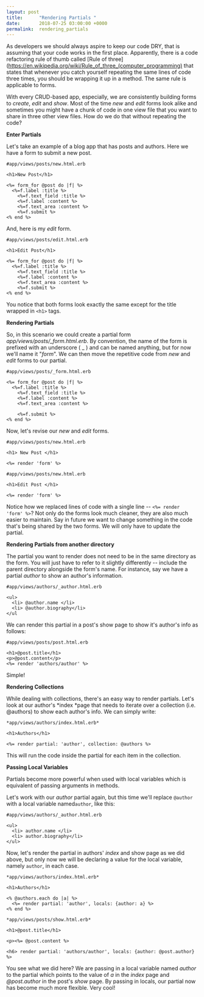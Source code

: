 ```yaml
---
layout: post
title:      "Rendering Partials "
date:       2018-07-25 03:00:00 +0000
permalink:  rendering_partials
---
```



As developers we should always aspire to keep our code DRY, that is assuming that your code works in the first place. Apparently, there is  a code refactoring rule of thumb called [Rule of three](https://en.wikipedia.org/wiki/Rule_of_three_(computer_programming) that states that whenever you catch yourself repeating the same lines of code three times, you should be wrapping it up in a method. The same rule is applicable to forms. 

With every CRUD-based app, especially, we are consistently building forms to *create*, *edit* and *show*. Most of the time *new* and *edit* forms look alike and sometimes you might have a chunk of code in one view file that you want to share in three other view files. How do we do that without repeating the code?

**Enter Partials**

Let's take an example of a blog app that has posts and authors. Here we have a form to submit a new post.

```
#app/views/posts/new.html.erb

<h1>New Post</h1>

<%= form_for @post do |f| %>
  <%=f.label :title %>
	<%=f.text_field :title %>
	<%=f.label :content %>
	<%=f.text_area :content %>
	<%=f.submit %>
<% end %>
```
And, here is my *edit* form.

```
#app/views/posts/edit.html.erb

<h1>Edit Post</h1>

<%= form_for @post do |f| %>
  <%=f.label :title %>
	<%=f.text_field :title %>
	<%=f.label :content %>
	<%=f.text_area :content %>
	<%=f.submit %>
<% end %>
```
You notice that both forms look exactly the same except for the title wrapped in `<h1>` tags. 

**Rendering Partials**

So, in this scenario we could create a partial form *app/views/posts/_form.html.erb*. By convention, the name of the form is prefixed with an underscore ( _ ) and can be named anything, but for now we'll name it "*form*". We can then move the repetitive code from *new* and *edit* forms to our partial.

```
#app/views/posts/_form.html.erb

<%= form_for @post do |f| %>
  <%=f.label :title %>
	<%=f.text_field :title %>
	<%=f.label :content %>
	<%=f.text_area :content %>
	
	<%=f.submit %>
<% end %>
```
Now, let's revise our *new* and *edit* forms.

```
#app/views/posts/new.html.erb

<h1> New Post </h1>

<%= render 'form' %>
```

```
#app/views/posts/new.html.erb

<h1>Edit Post </h1>

<%= render 'form' %>
```

Notice how we replaced lines of code with a single line -- ```<%= render 'form' %>```? Not only do the forms look much cleaner, they are also much easier to maintain. Say in future we want to change something in the code that's being shared by the two forms. We will only have to update the partial.

**Rendering Partials from another directory**

The partial you want to render does not need to be in the same directory as the form. You will just have to refer to it slightly differently -- include the parent directory alongside the form's name. For instance, say we have a partial *author* to show an author's information.

```
#app/views/authors/_author.html.erb

<ul>
  <li> @author.name </li>
  <li> @author.biography</li>
</ul
```
We can render this partial in a post's show page to show it's author's info as follows:


```
#app/views/posts/post.html.erb

<h1>@post.title</h1>
<p>@post.content</p>
<%= render 'authors/author' %>
``````

Simple!

**Rendering Collections**

While dealing with collections, there's an easy way to render partials. Let's look at our author's *index *page that needs to iterate over a collection (i.e. @authors) to show each author's info. We can simply write: 

```
*app/views/authors/index.html.erb*

<h1>Authors</h1>

<%= render partial: 'author', collection: @authors %>

```
This will run the code inside the partial for each item in the collection.


**Passing Local Variables**

Partials become more powerful when used with local variables which is equivalent of passing arguments in methods. 

Let's work with our *author* partial again, but this time we'll replace `@author` with a local variable named`author`, like this:

```
#app/views/authors/_author.html.erb

<ul>
  <li> author.name </li>
  <li> author.biography</li>
</ul>
```
Now, let's render the partial in authors' *index* and show page as we did above, but only now we will be declaring a value for the local variable, namely `author`, in each case.

```
*app/views/authors/index.html.erb*

<h1>Authors</h1>

<% @authors.each do |a| %>
  <%= render partial: 'author', locals: {author: a} %>
<% end %>
```

```
*app/views/posts/show.html.erb*

<h1>@post.title</h1>

<p><%= @post.content %>

<h6> render partial: 'authors/author', locals: {author: @post.author} %>
```

You see what we did here? We are passing in a local variable named  *author* to the partial which points to the value of *a* in the *index* page and *@post.author* in the post's *show* page. By passing in locals, our partial now has become much more flexible. Very cool!




